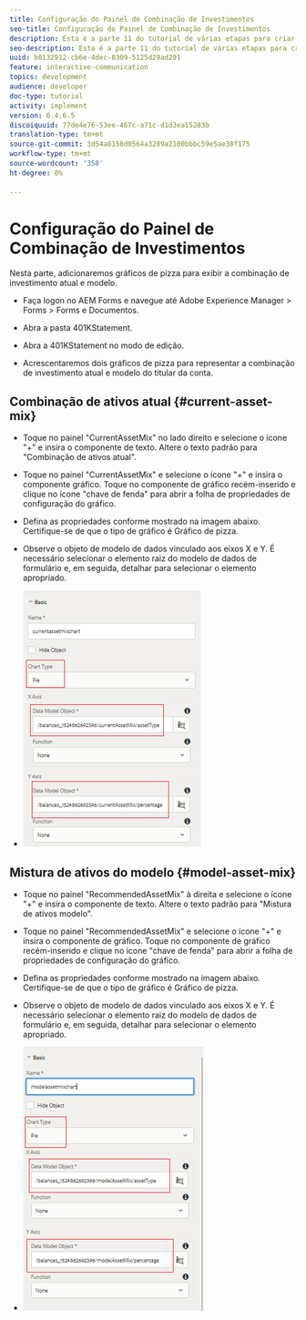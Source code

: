 ```yaml
---
title: Configuração do Painel de Combinação de Investimentos
seo-title: Configuração do Painel de Combinação de Investimentos
description: Esta é a parte 11 do tutorial de várias etapas para criar seu primeiro documento de comunicação interativo.Nesta parte, adicionaremos gráficos de pizza para exibir o mix de investimento atual e modelo.
seo-description: Esta é a parte 11 do tutorial de várias etapas para criar seu primeiro documento de comunicação interativo.Nesta parte, adicionaremos gráficos de pizza para exibir o mix de investimento atual e modelo.
uuid: b0132912-cb6e-4dec-8309-5125d29ad291
feature: interactive-communication
topics: development
audience: developer
doc-type: tutorial
activity: implement
version: 6.4,6.5
discoiquuid: 77de4e76-53ee-467c-a71c-d1d3ea15283b
translation-type: tm+mt
source-git-commit: 3d54a8158d0564a3289a2100bbbc59e5ae38f175
workflow-type: tm+mt
source-wordcount: '358'
ht-degree: 0%

---
```



# Configuração do Painel de Combinação de Investimentos

Nesta parte, adicionaremos gráficos de pizza para exibir a combinação de investimento atual e modelo.

* Faça logon no AEM Forms e navegue até Adobe Experience Manager > Forms > Forms e Documentos.

* Abra a pasta 401KStatement.

* Abra a 401KStatement no modo de edição.

* Acrescentaremos dois gráficos de pizza para representar a combinação de investimento atual e modelo do titular da conta.

## Combinação de ativos atual {#current-asset-mix}

* Toque no painel &quot;CurrentAssetMix&quot; no lado direito e selecione o ícone &quot;+&quot; e insira o componente de texto. Altere o texto padrão para &quot;Combinação de ativos atual&quot;.

* Toque no painel &quot;CurrentAssetMix&quot; e selecione o ícone &quot;+&quot; e insira o componente gráfico. Toque no componente de gráfico recém-inserido e clique no ícone &quot;chave de fenda&quot; para abrir a folha de propriedades de configuração do gráfico.

* Defina as propriedades conforme mostrado na imagem abaixo. Certifique-se de que o tipo de gráfico é Gráfico de pizza.

* Observe o objeto de modelo de dados vinculado aos eixos X e Y. É necessário selecionar o elemento raiz do modelo de dados de formulário e, em seguida, detalhar para selecionar o elemento apropriado.

* ![currentassetmix](assets/currentassetmixchart.png)

## Mistura de ativos do modelo {#model-asset-mix}

* Toque no painel &quot;RecommendedAssetMix&quot; à direita e selecione o ícone &quot;+&quot; e insira o componente de texto. Altere o texto padrão para &quot;Mistura de ativos modelo&quot;.

* Toque no painel &quot;RecommendedAssetMix&quot; e selecione o ícone &quot;+&quot; e insira o componente de gráfico. Toque no componente de gráfico recém-inserido e clique no ícone &quot;chave de fenda&quot; para abrir a folha de propriedades de configuração do gráfico.

* Defina as propriedades conforme mostrado na imagem abaixo. Certifique-se de que o tipo de gráfico é Gráfico de pizza.

* Observe o objeto de modelo de dados vinculado aos eixos X e Y. É necessário selecionar o elemento raiz do modelo de dados de formulário e, em seguida, detalhar para selecionar o elemento apropriado.

* ![assettype](assets/modelassettypechart.png)

